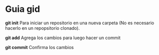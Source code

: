 # Guia gid
**git init** Para iniciar un repositorio en una nueva carpeta (No es necesario hacerlo en un repopsitorio clonado).

**git add** Agrega los cambios para luego hacer un commit

**git commit** Confirma los cambios